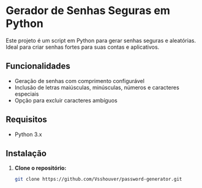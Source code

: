# Gerador de Senhas Seguras em Python

Este projeto é um script em Python para gerar senhas seguras e aleatórias. Ideal para criar senhas fortes para suas contas e aplicativos.

## Funcionalidades

- Geração de senhas com comprimento configurável
- Inclusão de letras maiúsculas, minúsculas, números e caracteres especiais
- Opção para excluir caracteres ambíguos

## Requisitos

- Python 3.x

## Instalação

1. **Clone o repositório:**

   ```bash
   git clone https://github.com/Vsshouver/password-generator.git
